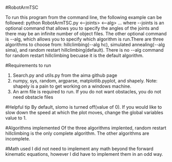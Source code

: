#RobotArmTSC

To run this program from the command line, the following example can be followed:
python RobotArmTSC.py <--joints> <--alg> <arm file> <goal> <obstacle file>...
where --joints is an optional command that allows you to specify the angles of the joints
and there may be an infinite number of object files. The other optional command is --alg, which allows 
you to specify which algorithm is run.There are three algorithms to choose from: hillclimbing(--alg hc), 
simulated annealing(--alg sima), and random restart hillclimbing(default). There is no --alg command 
for random restart hillclimbing becuase it is the default algorithm.

#Requirements to run
1) Search.py and utils.py from the aima github page
2) numpy, sys, random, argparse, matplotlib.pyplot, and shapely. Note: shapely is a pain to get working on
a windows machine.
3) An arm file is required to run. If you do not want obstacles, you do not need obstacle files

#Helpful tip
By default, slomo is turned off(value of 0). If you would like to slow down the speed at which the
plot moves, change the global variables value to 1.

#Algorithms implemented
Of the three algorithms implented, random restart hillclimbing is the only complete algorithm. The
other algorithms are incomplete.

#Math used
I did not need to implement any math beyond the forward kinematic equations, however I did have to
implement them in an odd way.
